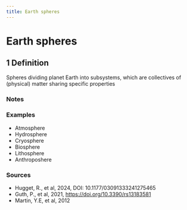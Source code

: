 ```yaml
---
title: Earth spheres
---
```


# Earth spheres

## 1 Definition

Spheres dividing planet Earth into subsystems, which are collectives of (physical) matter sharing specific properties

### Notes 

### Examples
- Atmosphere
- Hydrosphere
- Cryosphere
- Biosphere
- Lithosphere
- Anthroposhere

### Sources
- Hugget, R., et al, 2024, DOI: 10.1177/03091333241275465
- Guth, P., et al, 2021, https://doi.org/10.3390/rs13183581
- Martin, Y.E, et al, 2012

